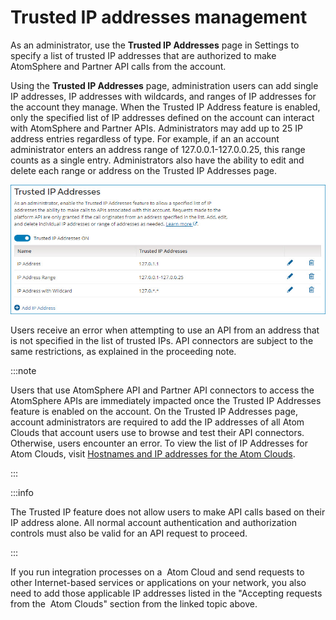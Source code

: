 # Trusted IP addresses management

<head>
  <meta name="guidename" content="Platform"/>
  <meta name="context" content="GUID-38edd736-b192-4196-be4b-d73088731e91"/>
</head>

As an administrator, use the **Trusted IP Addresses** page in Settings to specify a list of trusted IP addresses that are authorized to make AtomSphere and Partner API calls from the account.

Using the **Trusted IP Addresses** page, administration users can add single IP addresses, IP addresses with wildcards, and ranges of IP addresses for the account they manage. When the Trusted IP Address feature is enabled, only the specified list of IP addresses defined on the account can interact with AtomSphere and Partner APIs. Administrators may add up to 25 IP address entries regardless of type. For example, if an an account administrator enters an address range of 127.0.0.1-127.0.0.25, this range counts as a single entry. Administrators also have the ability to edit and delete each range or address on the Trusted IP Addresses page.

![Trusted IP Addresses page with 3 addresses in IP address list.](Images/img-int-trusted-IP-addresses-page_013fdfa7-4618-4463-b371-b11b46fd3a95.jpg)

Users receive an error when attempting to use an API from an address that is not specified in the list of trusted IPs. API connectors are subject to the same restrictions, as explained in the proceeding note.

:::note

Users that use AtomSphere API and Partner API connectors to access the AtomSphere APIs are immediately impacted once the Trusted IP Addresses feature is enabled on the account. On the Trusted IP Addresses page, account administrators are required to add the IP addresses of all Atom Clouds that account users use to browse and test their API connectors. Otherwise, users encounter an error. To view the list of IP Addresses for Atom Clouds, visit [Hostnames and IP addresses for the Atom Clouds](./r-boo-Hostnames_and_IP_addresses_for_Atom_Clouds__0d150522-9457-4c37-b5a9-a8ad664490bd.md).

:::

:::info

The Trusted IP feature does not allow users to make API calls based on their IP address alone. All normal account authentication and authorization controls must also be valid for an API request to proceed.

:::

If you run integration processes on a  Atom Cloud and send requests to other Internet-based services or applications on your network, you also need to add those applicable IP addresses listed in the "Accepting requests from the  Atom Clouds" section from the linked topic above.
